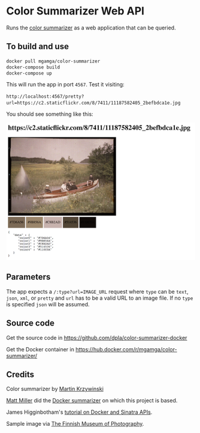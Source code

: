 # Color Summarizer Web API

Runs the [color summarizer](http://mkweb.bcgsc.ca/color-summarizer/) as a web application that can be queried.

## To build and use

```
docker pull mgamga/color-summarizer
docker-compose build
docker-compose up
```

This will run the app in port `4567`. Test it visiting:

`http://localhost:4567/pretty?url=https://c2.staticflickr.com/8/7411/11187582405_2befbdca1e.jpg`

You should see something like this:

![example pretty output](demo.jpg)

## Parameters

The app expects a `/:type?url=IMAGE_URL` request where `type` can be `text`, `json`, `xml`, or `pretty` and `url` has to be a valid URL to an image file. If no `type` is specified `json` will be assumed.

## Source code

Get the source code in https://github.com/dpla/color-summarizer-docker

Get the Docker container in https://hub.docker.com/r/mgamga/color-summarizer/

## Credits

Color summarizer by [Martin Krzywinski](http://mkweb.bcgsc.ca/colorsummarizer/)

[Matt Miller](https://twitter.com/thisismmiller) did the [Docker summarizer](https://github.com/thisismattmiller/color-summarizer-docker) on which this project is based.

James Higginbotham's [tutorial on Docker and Sinatra APIs](https://dzone.com/articles/deploying-rest-apis-to-docker-using-ruby-and-sinat).

Sample image via [The Finnish Museum of Photography](https://www.flickr.com/photos/valokuvataiteenmuseo/11187582405/).
